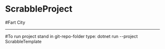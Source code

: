 # ScrabbleProject
#Fart City

----
  #To run project stand in git-repo-folder
  type: dotnet run --project ScrabbleTemplate
  
